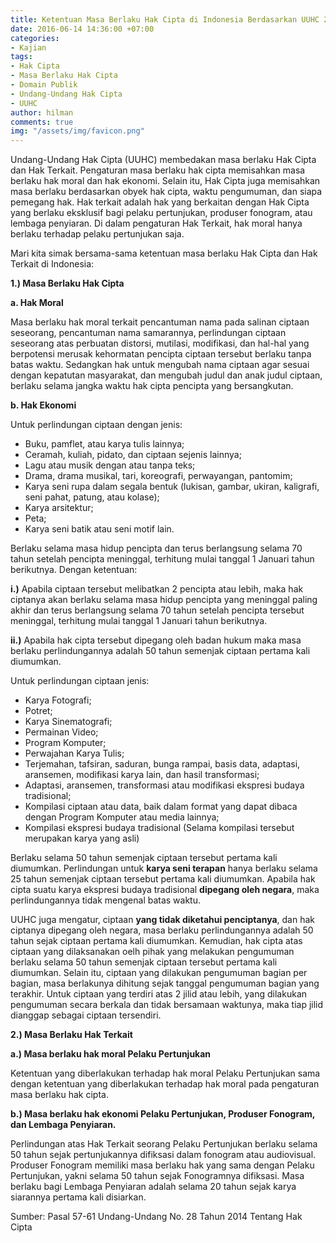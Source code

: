 ```yaml
---
title: Ketentuan Masa Berlaku Hak Cipta di Indonesia Berdasarkan UUHC 2014
date: 2016-06-14 14:36:00 +07:00
categories:
- Kajian
tags:
- Hak Cipta
- Masa Berlaku Hak Cipta
- Domain Publik
- Undang-Undang Hak Cipta
- UUHC
author: hilman
comments: true
img: "/assets/img/favicon.png"
---
```


Undang-Undang Hak Cipta (UUHC) membedakan masa berlaku Hak Cipta dan Hak Terkait. Pengaturan masa berlaku hak cipta memisahkan masa berlaku hak moral dan hak ekonomi. Selain itu, Hak Cipta juga memisahkan masa berlaku berdasarkan obyek hak cipta, waktu pengumuman, dan siapa pemegang hak. Hak terkait adalah hak yang berkaitan dengan Hak Cipta yang berlaku eksklusif bagi pelaku pertunjukan, produser fonogram, atau lembaga penyiaran. Di dalam pengaturan Hak Terkait, hak moral hanya berlaku terhadap pelaku pertunjukan saja.

Mari kita simak bersama-sama ketentuan masa berlaku Hak Cipta dan Hak Terkait di Indonesia:

**1.) Masa Berlaku Hak Cipta**

**a. Hak Moral**

Masa berlaku hak moral terkait pencantuman nama pada salinan ciptaan seseorang, pencantuman nama samarannya, perlindungan ciptaan seseorang  atas perbuatan distorsi, mutilasi, modifikasi, dan hal-hal yang berpotensi merusak kehormatan pencipta ciptaan tersebut berlaku tanpa batas waktu. Sedangkan hak untuk mengubah nama ciptaan agar sesuai dengan kepatutan masyarakat, dan mengubah judul dan anak judul ciptaan, berlaku selama jangka waktu hak cipta pencipta yang bersangkutan.

**b. Hak Ekonomi**

Untuk perlindungan ciptaan dengan jenis:

* Buku, pamflet, atau karya tulis lainnya;
* Ceramah, kuliah, pidato, dan ciptaan sejenis lainnya;
* Lagu atau musik dengan atau tanpa teks;
* Drama, drama musikal, tari, koreografi, perwayangan, pantomim;
* Karya seni rupa dalam segala bentuk (lukisan, gambar, ukiran, kaligrafi, seni pahat, patung, atau kolase);
* Karya arsitektur;
* Peta;
* Karya seni batik atau seni motif lain.

Berlaku selama masa hidup pencipta dan terus berlangsung selama 70 tahun setelah pencipta meninggal, terhitung mulai tanggal 1 Januari tahun berikutnya. Dengan ketentuan:

**i.)** Apabila ciptaan tersebut melibatkan 2 pencipta atau lebih, maka hak ciptanya akan berlaku selama masa hidup pencipta yang meninggal paling akhir dan terus berlangsung selama 70 tahun setelah pencipta tersebut meninggal, terhitung mulai tanggal 1 Januari tahun berikutnya.

**ii.)** Apabila hak cipta tersebut dipegang oleh badan hukum maka masa berlaku perlindungannya adalah 50 tahun semenjak ciptaan pertama kali diumumkan.

Untuk perlindungan ciptaan jenis:

* Karya Fotografi;
* Potret;
* Karya Sinematografi;
* Permainan Video;
* Program Komputer;
* Perwajahan Karya Tulis;
* Terjemahan, tafsiran, saduran, bunga rampai, basis data, adaptasi, aransemen, modifikasi karya lain, dan hasil transformasi;
* Adaptasi, aransemen, transformasi atau modifikasi ekspresi budaya tradisional;
* Kompilasi ciptaan atau data, baik dalam format yang dapat dibaca dengan Program Komputer atau media lainnya;
* Kompilasi ekspresi budaya tradisional (Selama kompilasi tersebut merupakan karya yang asli)

Berlaku selama 50 tahun semenjak ciptaan tersebut pertama kali diumumkan. Perlindungan untuk **karya seni terapan** hanya berlaku selama 25 tahun semenjak ciptaan tersebut pertama kali diumumkan. Apabila hak cipta suatu karya ekspresi budaya tradisional **dipegang oleh negara**, maka perlindungannya tidak mengenal batas waktu.

UUHC juga mengatur, ciptaan **yang tidak diketahui penciptanya**, dan hak ciptanya dipegang oleh negara, masa berlaku perlindungannya adalah 50 tahun sejak ciptaan pertama kali diumumkan. Kemudian, hak cipta atas ciptaan yang dilaksanakan oelh pihak yang melakukan pengumuman berlaku selama 50 tahun semenjak ciptaan tersebut pertama kali diumumkan. Selain itu, ciptaan yang dilakukan pengumuman bagian per bagian, masa berlakunya dihitung sejak tanggal pengumuman bagian yang terakhir. Untuk ciptaan yang terdiri atas 2 jilid atau lebih, yang dilakukan pengumuman secara berkala dan tidak bersamaan waktunya, maka tiap jilid dianggap sebagai ciptaan tersendiri.

**2.) Masa Berlaku Hak Terkait**

**a.) Masa berlaku hak moral Pelaku Pertunjukan**

Ketentuan yang diberlakukan terhadap hak moral Pelaku Pertunjukan sama dengan ketentuan yang diberlakukan terhadap hak moral pada pengaturan masa berlaku hak cipta.

**b.) Masa berlaku hak ekonomi Pelaku Pertunjukan, Produser Fonogram, dan Lembaga Penyiaran.**

Perlindungan atas Hak Terkait seorang Pelaku Pertunjukan berlaku selama 50 tahun sejak pertunjukannya difiksasi dalam fonogram atau audiovisual. Produser Fonogram memiliki masa berlaku hak yang sama dengan Pelaku Pertunjukan, yakni selama 50 tahun sejak Fonogramnya difiksasi. Masa berlaku bagi Lembaga Penyiaran adalah selama 20 tahun sejak karya siarannya pertama kali disiarkan.

Sumber: Pasal  57-61 Undang-Undang No. 28 Tahun 2014 Tentang Hak Cipta
